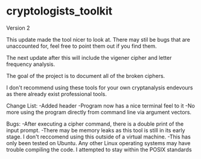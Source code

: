# cryptologists_toolkit

Version 2

This update made the tool nicer to look at. 
There may stil be bugs that are unaccounted for, feel free to point them out if you find them.

The next update after this will include the vigener cipher and letter frequency analysis. 

The goal of the project is to document all of the broken ciphers. 

I don't recommend using these tools for your own cryptanalysis endevours as there already exist professional tools.

Change List:
	-Added header
	-Program now has a nice terminal feel to it
	-No more using the program directly from command line via argument vectors.

Bugs:
	-After executing a cipher command, there is a double print of the input prompt.
	-There may be memory leaks as this tool is still in its early stage. I don't reccomend using
		this outside of a virtual machine.
	-This has only been tested on Ubuntu. Any other Linux operating systems may have trouble 
		compiling the code. I attempted to stay within the POSIX standards

